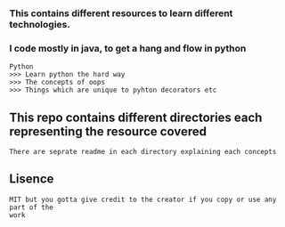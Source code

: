 ### This contains different resources to learn different technologies.
### I code mostly in java, to get a hang and flow in python 
	Python
	>>> Learn python the hard way 
	>>> The concepts of oops 
	>>> Things which are unique to pyhton decorators etc

## This repo contains different directories each representing the resource covered
	
	There are seprate readme in each directory explaining each concepts

## Lisence
	
	MIT but you gotta give credit to the creator if you copy or use any part of the 
	work
	

